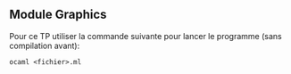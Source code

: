 ## Module Graphics

Pour ce TP utiliser la commande suivante pour lancer le programme (sans compilation avant):
```shell-script
ocaml <fichier>.ml
```
